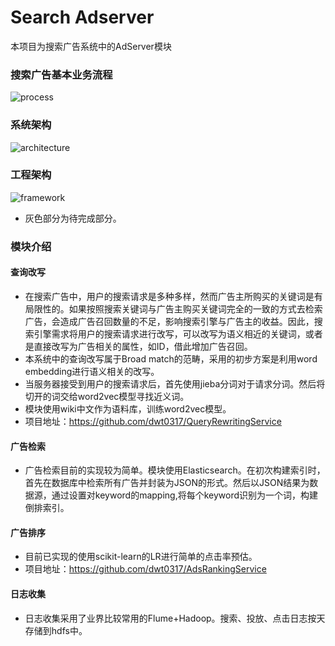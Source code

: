 # Search Adserver
本项目为搜索广告系统中的AdServer模块

### 搜索广告基本业务流程
![process](https://github.com/dwt0317/Search_Adserver/blob/master/img_folder/process.png)

### 系统架构
![architecture](https://github.com/dwt0317/Search_Adserver/blob/master/img_folder/architecture.png)

### 工程架构
![framework](https://github.com/dwt0317/Search_Adserver/blob/master/img_folder/framework.png)

* 灰色部分为待完成部分。

### 模块介绍  

#### 查询改写
  * 在搜索广告中，用户的搜索请求是多种多样，然而广告主所购买的关键词是有局限性的。如果按照搜索关键词与广告主购买关键词完全的一致的方式去检索广告，会造成广告召回数量的不足，影响搜索引擎与广告主的收益。因此，搜索引擎需求将用户的搜索请求进行改写，可以改写为语义相近的关键词，或者是直接改写为广告相关的属性，如ID，借此增加广告召回。
  * 本系统中的查询改写属于Broad match的范畴，采用的初步方案是利用word embedding进行语义相关的改写。
  * 当服务器接受到用户的搜索请求后，首先使用jieba分词对于请求分词。然后将切开的词交给word2vec模型寻找近义词。
  * 模块使用wiki中文作为语料库，训练word2vec模型。
  * 项目地址：https://github.com/dwt0317/QueryRewritingService

#### 广告检索
  * 广告检索目前的实现较为简单。模块使用Elasticsearch。在初次构建索引时，首先在数据库中检索所有广告并封装为JSON的形式。然后以JSON结果为数据源，通过设置对keyword的mapping,将每个keyword识别为一个词，构建倒排索引。


#### 广告排序
  * 目前已实现的使用scikit-learn的LR进行简单的点击率预估。
  * 项目地址：https://github.com/dwt0317/AdsRankingService


#### 日志收集
  * 日志收集采用了业界比较常用的Flume+Hadoop。搜索、投放、点击日志按天存储到hdfs中。
